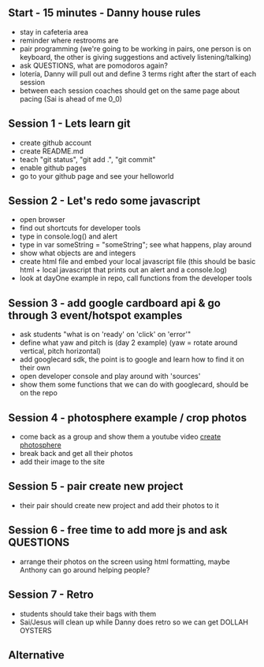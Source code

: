 ## Start - 15 minutes - Danny house rules
- stay in cafeteria area
- reminder where restrooms are
- pair programming (we're going to be working in pairs, one person is on keyboard, the other is giving suggestions and actively listening/talking)
- ask QUESTIONS, what are pomodoros again?
- lotería, Danny will pull out and define 3 terms right after the start of each session
- between each session coaches should get on the same page about pacing (Sai is ahead of me 0_0)

## Session 1 - Lets learn git
- create github account
- create README.md
- teach "git status", "git add .", "git commit"
- enable github pages
- go to your github page and see your helloworld

## Session 2 - Let's redo some javascript
- open browser
- find out shortcuts for developer tools
- type in console.log() and alert
- type in var someString = "someString"; see what happens, play around
- show what objects are and integers
- create html file and embed your local javascript file (this should be basic html + local javascript that prints out an alert and a console.log)
- look at dayOne example in repo, call functions from the developer tools

## Session 3 - add google cardboard api & go through 3 event/hotspot examples
- ask students "what is on 'ready' on 'click' on 'error'"
- define what yaw and pitch is (day 2 example) (yaw = rotate around vertical, pitch horizontal)
- add googlecard sdk, the point is to google and learn how to find it on their own
- open developer console and play around with 'sources'
- show them some functions that we can do with googlecard, should be on the repo

## Session 4 - photosphere example / crop photos
- come back as a group and show them a youtube video [create photosphere](https://www.youtube.com/watch?v=NPs3eIiWRaw)
- break back and get all their photos
- add their image to the site

## Session 5 - pair create new project
- their pair should create new project and add their photos to it

## Session 6 - free time to add more js and ask QUESTIONS
- arrange their photos on the screen using html formatting, maybe Anthony can go around helping people?

## Session 7 - Retro
- students should take their bags with them
- Sai/Jesus will clean up while Danny does retro so we can get DOLLAH OYSTERS


## Alternative

